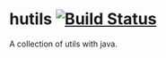 # hutils [![Build Status](https://travis-ci.org/mstao/hutils.svg?branch=master)](https://travis-ci.org/mstao/hutils)
A collection of utils with java.
